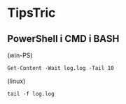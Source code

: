 # TipsTric

## PowerShell i CMD i BASH
 (win-PS)

    Get-Content -Wait log.log -Tail 10 

(linux)

    tail -f log.log